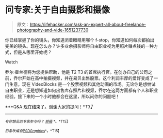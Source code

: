 # 问专家:关于自由摄影和摄像

> 原文：<https://lifehacker.com/ask-an-expert-all-about-freelance-photography-and-vide-1651237730>

你已经掌握了你的镜头，你知道闭着眼睛用哪个 f-stop，你知道如何每次都拍出完美的镜头。现在怎么办？许多业余摄影师将自由职业视为用照片赚点钱的一种方式，但是从哪里开始呢？

Watch

乔尔·霍兰德将为您提供帮助，他是 T2 T3 的首席执行官。在创办自己的公司之前，乔尔开始在高中拍摄视频，并在易贝出售股票。这个利润丰厚的爱好变成了一门生意，现在 VideoBlocks 是一个股票视频和其他动画的市场。无论你是想尝试自由职业，还是想知道如何出售库存照片和视频，乔尔在这两方面都有个人和职业经验。接下来的一个小时他都会在这里，所以问你的问题吧！

***Q&A 现在结束了。谢谢大家的提问！**T3】*

* * *

<small>*有你想见的专家参与吗？*</small> [<small>*邮箱*</small>](mailto:andy@lifehacker.com) <small>*。*T15】</small>

<small>*形象改编自*</small>[<small>*PSDGraphics*</small>](http://www.psdgraphics.com/backgrounds/summer-landscape-illustration/)<small>*。*T15】</small>